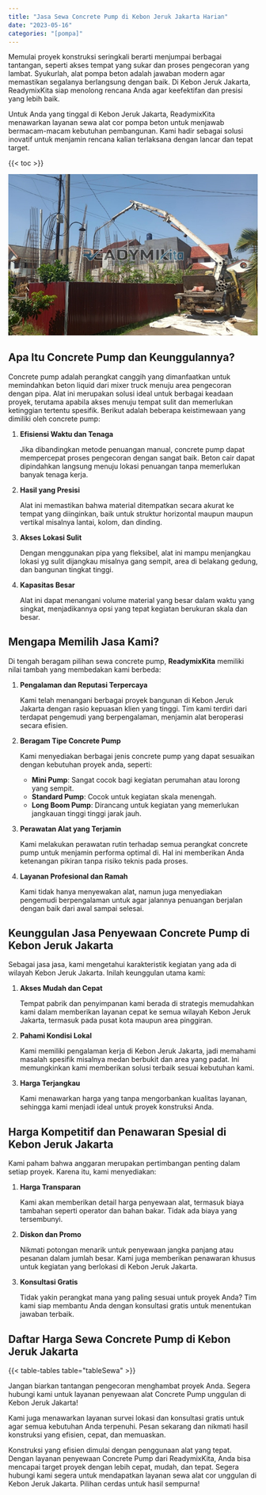 ```yaml
---
title: "Jasa Sewa Concrete Pump di Kebon Jeruk Jakarta Harian"
date: "2023-05-16"
categories: "[pompa]"
---
```


Memulai proyek konstruksi seringkali berarti menjumpai berbagai tantangan, seperti akses tempat yang sukar dan proses pengecoran yang lambat. Syukurlah, alat pompa beton adalah jawaban modern agar memastikan segalanya berlangsung dengan baik. Di Kebon Jeruk Jakarta, ReadymixKita siap menolong rencana Anda agar keefektifan dan presisi yang lebih baik.

Untuk Anda yang tinggal di Kebon Jeruk Jakarta, ReadymixKita menawarkan layanan sewa alat cor pompa beton untuk menjawab bermacam-macam kebutuhan pembangunan. Kami hadir sebagai solusi inovatif untuk menjamin rencana kalian terlaksana dengan lancar dan tepat target.

{{< toc >}}

![Jasa Sewa Concrete Pump di Kebon Jeruk Jakarta Harian](/images/pompa/sewa-pompa-24.jpg)

## Apa Itu Concrete Pump dan Keunggulannya?

Concrete pump adalah perangkat canggih yang dimanfaatkan untuk memindahkan beton liquid dari mixer truck menuju area pengecoran dengan pipa. Alat ini merupakan solusi ideal untuk berbagai keadaan proyek, terutama apabila akses menuju tempat sulit dan memerlukan ketinggian tertentu spesifik. Berikut adalah beberapa keistimewaan yang dimiliki oleh concrete pump:

1. **Efisiensi Waktu dan Tenaga**

   Jika dibandingkan metode penuangan manual, concrete pump dapat mempercepat proses pengecoran dengan sangat baik. Beton cair dapat dipindahkan langsung menuju lokasi penuangan tanpa memerlukan banyak tenaga kerja.

2. **Hasil yang Presisi**

   Alat ini memastikan bahwa material ditempatkan secara akurat ke tempat yang diinginkan, baik untuk struktur horizontal maupun maupun vertikal misalnya lantai, kolom, dan dinding.

3. **Akses Lokasi Sulit**

   Dengan menggunakan pipa yang fleksibel, alat ini mampu menjangkau lokasi yg sulit dijangkau misalnya gang sempit, area di belakang gedung, dan bangunan tingkat tinggi.

4. **Kapasitas Besar**

   Alat ini dapat menangani volume material yang besar dalam waktu yang singkat, menjadikannya opsi yang tepat kegiatan berukuran skala dan besar.

## Mengapa Memilih Jasa Kami?

Di tengah beragam pilihan sewa concrete pump, **ReadymixKita** memiliki nilai tambah yang membedakan kami berbeda:

1. **Pengalaman dan Reputasi Terpercaya**

   Kami telah menangani berbagai proyek bangunan di Kebon Jeruk Jakarta dengan rasio kepuasan klien yang tinggi. Tim kami terdiri dari terdapat pengemudi yang berpengalaman, menjamin alat beroperasi secara efisien.

2. **Beragam Tipe Concrete Pump**

   Kami menyediakan berbagai jenis concrete pump yang dapat sesuaikan dengan kebutuhan proyek anda, seperti:
   - **Mini Pump**: Sangat cocok bagi kegiatan perumahan atau lorong yang sempit.
   - **Standard Pump**: Cocok untuk kegiatan skala menengah.
   - **Long Boom Pump**: Dirancang untuk kegiatan yang memerlukan jangkauan tinggi tinggi jarak jauh.

3. **Perawatan Alat yang Terjamin**

   Kami melakukan perawatan rutin terhadap semua perangkat concrete pump untuk menjamin performa optimal di. Hal ini memberikan Anda ketenangan pikiran tanpa risiko teknis pada proses.

4. **Layanan Profesional dan Ramah**

   Kami tidak hanya menyewakan alat, namun juga menyediakan pengemudi berpengalaman untuk agar jalannya penuangan berjalan dengan baik dari awal sampai selesai.

## Keunggulan Jasa Penyewaan Concrete Pump di Kebon Jeruk Jakarta

Sebagai jasa jasa, kami mengetahui karakteristik kegiatan yang ada di wilayah Kebon Jeruk Jakarta. Inilah keunggulan utama kami:

1. **Akses Mudah dan Cepat**

   Tempat pabrik dan penyimpanan kami berada di strategis memudahkan kami dalam memberikan layanan cepat ke semua wilayah Kebon Jeruk Jakarta, termasuk pada pusat kota maupun area pinggiran.

2. **Pahami Kondisi Lokal**

   Kami memiliki pengalaman kerja di Kebon Jeruk Jakarta, jadi memahami masalah spesifik misalnya medan berbukit dan area yang padat. Ini memungkinkan kami memberikan solusi terbaik sesuai kebutuhan kami.

3. **Harga Terjangkau**

   Kami menawarkan harga yang tanpa mengorbankan kualitas layanan, sehingga kami menjadi ideal untuk proyek konstruksi Anda.

## Harga Kompetitif dan Penawaran Spesial di Kebon Jeruk Jakarta

Kami paham bahwa anggaran merupakan pertimbangan penting dalam setiap proyek. Karena itu, kami menyediakan:

1. **Harga Transparan**

   Kami akan memberikan detail harga penyewaan alat, termasuk biaya tambahan seperti operator dan bahan bakar. Tidak ada biaya yang tersembunyi.

2. **Diskon dan Promo**

   Nikmati potongan menarik untuk penyewaan jangka panjang atau pesanan dalam jumlah besar. Kami juga memberikan penawaran khusus untuk kegiatan yang berlokasi di Kebon Jeruk Jakarta.

3. **Konsultasi Gratis**

   Tidak yakin perangkat mana yang paling sesuai untuk proyek Anda? Tim kami siap membantu Anda dengan konsultasi gratis untuk menentukan jawaban terbaik.

## Daftar Harga Sewa Concrete Pump di Kebon Jeruk Jakarta

{{< table-tables table="tableSewa" >}}

Jangan biarkan tantangan pengecoran menghambat proyek Anda. Segera hubungi kami untuk layanan penyewaan alat Concrete Pump unggulan di Kebon Jeruk Jakarta!

Kami juga menawarkan layanan survei lokasi dan konsultasi gratis untuk agar semua kebutuhan Anda terpenuhi. Pesan sekarang dan nikmati hasil konstruksi yang efisien, cepat, dan memuaskan.

Konstruksi yang efisien dimulai dengan penggunaan alat yang tepat. Dengan layanan penyewaan Concrete Pump dari ReadymixKita, Anda bisa mencapai target proyek dengan lebih cepat, mudah, dan tepat. Segera hubungi kami segera untuk mendapatkan layanan sewa alat cor unggulan di Kebon Jeruk Jakarta. Pilihan cerdas untuk hasil sempurna!